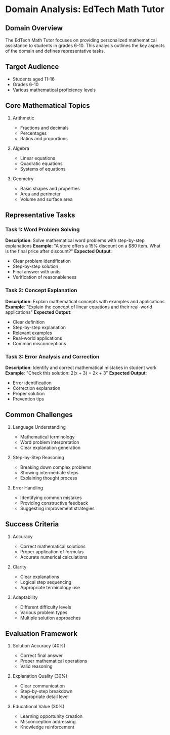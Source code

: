 # Domain Analysis: EdTech Math Tutor

## Domain Overview
The EdTech Math Tutor focuses on providing personalized mathematical assistance to students in grades 6-10. This analysis outlines the key aspects of the domain and defines representative tasks.

## Target Audience
- Students aged 11-16
- Grades 6-10
- Various mathematical proficiency levels

## Core Mathematical Topics
1. Arithmetic
   - Fractions and decimals
   - Percentages
   - Ratios and proportions

2. Algebra
   - Linear equations
   - Quadratic equations
   - Systems of equations

3. Geometry
   - Basic shapes and properties
   - Area and perimeter
   - Volume and surface area

## Representative Tasks

### Task 1: Word Problem Solving
**Description**: Solve mathematical word problems with step-by-step explanations
**Example**: "A store offers a 15% discount on a $80 item. What is the final price after discount?"
**Expected Output**:
- Clear problem identification
- Step-by-step solution
- Final answer with units
- Verification of reasonableness

### Task 2: Concept Explanation
**Description**: Explain mathematical concepts with examples and applications
**Example**: "Explain the concept of linear equations and their real-world applications"
**Expected Output**:
- Clear definition
- Step-by-step explanation
- Relevant examples
- Real-world applications
- Common misconceptions

### Task 3: Error Analysis and Correction
**Description**: Identify and correct mathematical mistakes in student work
**Example**: "Check this solution: 2(x + 3) = 2x + 3"
**Expected Output**:
- Error identification
- Correction explanation
- Proper solution
- Prevention tips

## Common Challenges
1. Language Understanding
   - Mathematical terminology
   - Word problem interpretation
   - Clear explanation generation

2. Step-by-Step Reasoning
   - Breaking down complex problems
   - Showing intermediate steps
   - Explaining thought process

3. Error Handling
   - Identifying common mistakes
   - Providing constructive feedback
   - Suggesting improvement strategies

## Success Criteria
1. Accuracy
   - Correct mathematical solutions
   - Proper application of formulas
   - Accurate numerical calculations

2. Clarity
   - Clear explanations
   - Logical step sequencing
   - Appropriate terminology use

3. Adaptability
   - Different difficulty levels
   - Various problem types
   - Multiple solution approaches

## Evaluation Framework
1. Solution Accuracy (40%)
   - Correct final answer
   - Proper mathematical operations
   - Valid reasoning

2. Explanation Quality (30%)
   - Clear communication
   - Step-by-step breakdown
   - Appropriate detail level

3. Educational Value (30%)
   - Learning opportunity creation
   - Misconception addressing
   - Knowledge reinforcement 